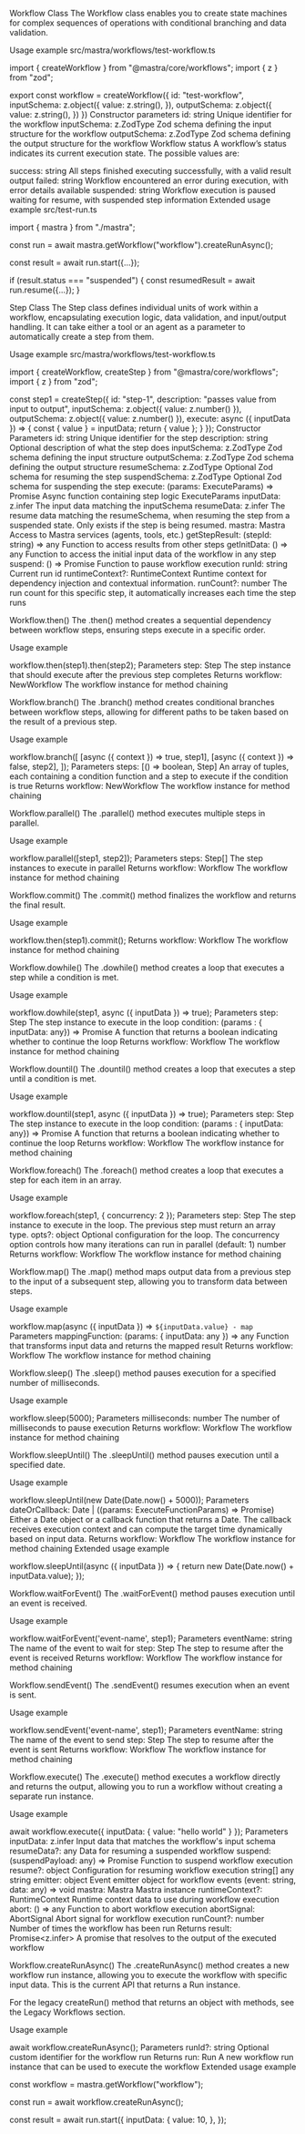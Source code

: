 Workflow Class
The Workflow class enables you to create state machines for complex sequences of operations with conditional branching and data validation.

Usage example
src/mastra/workflows/test-workflow.ts

import { createWorkflow } from "@mastra/core/workflows";
import { z } from "zod";
 
export const workflow = createWorkflow({
  id: "test-workflow",
  inputSchema: z.object({
    value: z.string(),
  }),
  outputSchema: z.object({
    value: z.string(),
  })
})
Constructor parameters
id:
string
Unique identifier for the workflow
inputSchema:
z.ZodType<any>
Zod schema defining the input structure for the workflow
outputSchema:
z.ZodType<any>
Zod schema defining the output structure for the workflow
Workflow status
A workflow’s status indicates its current execution state. The possible values are:

success:
string
All steps finished executing successfully, with a valid result output
failed:
string
Workflow encountered an error during execution, with error details available
suspended:
string
Workflow execution is paused waiting for resume, with suspended step information
Extended usage example
src/test-run.ts

import { mastra } from "./mastra";
 
const run = await mastra.getWorkflow("workflow").createRunAsync();
 
const result = await run.start({...});
 
if (result.status === "suspended") {
  const resumedResult = await run.resume({...});
}

Step Class
The Step class defines individual units of work within a workflow, encapsulating execution logic, data validation, and input/output handling. It can take either a tool or an agent as a parameter to automatically create a step from them.

Usage example
src/mastra/workflows/test-workflow.ts

import { createWorkflow, createStep } from "@mastra/core/workflows";
import { z } from "zod";
 
const step1 = createStep({
  id: "step-1",
  description: "passes value from input to output",
  inputSchema: z.object({
    value: z.number()
  }),
  outputSchema: z.object({
    value: z.number()
  }),
  execute: async ({ inputData }) => {
    const { value } = inputData;
    return {
      value
    };
  }
});
Constructor Parameters
id:
string
Unique identifier for the step
description:
string
Optional description of what the step does
inputSchema:
z.ZodType<any>
Zod schema defining the input structure
outputSchema:
z.ZodType<any>
Zod schema defining the output structure
resumeSchema:
z.ZodType<any>
Optional Zod schema for resuming the step
suspendSchema:
z.ZodType<any>
Optional Zod schema for suspending the step
execute:
(params: ExecuteParams) => Promise<any>
Async function containing step logic
ExecuteParams
inputData:
z.infer<TStepInput>
The input data matching the inputSchema
resumeData:
z.infer<TResumeSchema>
The resume data matching the resumeSchema, when resuming the step from a suspended state. Only exists if the step is being resumed.
mastra:
Mastra
Access to Mastra services (agents, tools, etc.)
getStepResult:
(stepId: string) => any
Function to access results from other steps
getInitData:
() => any
Function to access the initial input data of the workflow in any step
suspend:
() => Promise<void>
Function to pause workflow execution
runId:
string
Current run id
runtimeContext?:
RuntimeContext
Runtime context for dependency injection and contextual information.
runCount?:
number
The run count for this specific step, it automatically increases each time the step runs

Workflow.then()
The .then() method creates a sequential dependency between workflow steps, ensuring steps execute in a specific order.

Usage example

workflow.then(step1).then(step2);
Parameters
step:
Step
The step instance that should execute after the previous step completes
Returns
workflow:
NewWorkflow
The workflow instance for method chaining

Workflow.branch()
The .branch() method creates conditional branches between workflow steps, allowing for different paths to be taken based on the result of a previous step.

Usage example

workflow.branch([
  [async ({ context }) => true, step1],
  [async ({ context }) => false, step2],
]);
Parameters
steps:
[() => boolean, Step]
An array of tuples, each containing a condition function and a step to execute if the condition is true
Returns
workflow:
NewWorkflow
The workflow instance for method chaining

Workflow.parallel()
The .parallel() method executes multiple steps in parallel.

Usage example

workflow.parallel([step1, step2]);
Parameters
steps:
Step[]
The step instances to execute in parallel
Returns
workflow:
Workflow
The workflow instance for method chaining

Workflow.commit()
The .commit() method finalizes the workflow and returns the final result.

Usage example

workflow.then(step1).commit();
Returns
workflow:
Workflow
The workflow instance for method chaining

Workflow.dowhile()
The .dowhile() method creates a loop that executes a step while a condition is met.

Usage example

workflow.dowhile(step1, async ({ inputData }) => true);
Parameters
step:
Step
The step instance to execute in the loop
condition:
(params : { inputData: any}) => Promise<boolean>
A function that returns a boolean indicating whether to continue the loop
Returns
workflow:
Workflow
The workflow instance for method chaining

Workflow.dountil()
The .dountil() method creates a loop that executes a step until a condition is met.

Usage example

workflow.dountil(step1, async ({ inputData }) => true);
Parameters
step:
Step
The step instance to execute in the loop
condition:
(params : { inputData: any}) => Promise<boolean>
A function that returns a boolean indicating whether to continue the loop
Returns
workflow:
Workflow
The workflow instance for method chaining

Workflow.foreach()
The .foreach() method creates a loop that executes a step for each item in an array.

Usage example

workflow.foreach(step1, { concurrency: 2 });
Parameters
step:
Step
The step instance to execute in the loop. The previous step must return an array type.
opts?:
object
Optional configuration for the loop. The concurrency option controls how many iterations can run in parallel (default: 1)
number
Returns
workflow:
Workflow
The workflow instance for method chaining

Workflow.map()
The .map() method maps output data from a previous step to the input of a subsequent step, allowing you to transform data between steps.

Usage example

workflow.map(async ({ inputData }) => `${inputData.value} - map`
Parameters
mappingFunction:
(params: { inputData: any }) => any
Function that transforms input data and returns the mapped result
Returns
workflow:
Workflow
The workflow instance for method chaining

Workflow.sleep()
The .sleep() method pauses execution for a specified number of milliseconds.

Usage example

workflow.sleep(5000);
Parameters
milliseconds:
number
The number of milliseconds to pause execution
Returns
workflow:
Workflow
The workflow instance for method chaining

Workflow.sleepUntil()
The .sleepUntil() method pauses execution until a specified date.

Usage example

workflow.sleepUntil(new Date(Date.now() + 5000));
Parameters
dateOrCallback:
Date | ((params: ExecuteFunctionParams) => Promise<Date>)
Either a Date object or a callback function that returns a Date. The callback receives execution context and can compute the target time dynamically based on input data.
Returns
workflow:
Workflow
The workflow instance for method chaining
Extended usage example

workflow.sleepUntil(async ({ inputData }) => {
  return new Date(Date.now() + inputData.value);
});

Workflow.waitForEvent()
The .waitForEvent() method pauses execution until an event is received.

Usage example

workflow.waitForEvent('event-name', step1);
Parameters
eventName:
string
The name of the event to wait for
step:
Step
The step to resume after the event is received
Returns
workflow:
Workflow
The workflow instance for method chaining

Workflow.sendEvent()
The .sendEvent() resumes execution when an event is sent.

Usage example

workflow.sendEvent('event-name', step1);
Parameters
eventName:
string
The name of the event to send
step:
Step
The step to resume after the event is sent
Returns
workflow:
Workflow
The workflow instance for method chaining

Workflow.execute()
The .execute() method executes a workflow directly and returns the output, allowing you to run a workflow without creating a separate run instance.

Usage example

await workflow.execute({
  inputData: {
    value: "hello world"
  }
});
Parameters
inputData:
z.infer<TInput>
Input data that matches the workflow's input schema
resumeData?:
any
Data for resuming a suspended workflow
suspend:
(suspendPayload: any) => Promise<any>
Function to suspend workflow execution
resume?:
object
Configuration for resuming workflow execution
string[]
any
string
emitter:
object
Event emitter object for workflow events
(event: string, data: any) => void
mastra:
Mastra
Mastra instance
runtimeContext?:
RuntimeContext
Runtime context data to use during workflow execution
abort:
() => any
Function to abort workflow execution
abortSignal:
AbortSignal
Abort signal for workflow execution
runCount?:
number
Number of times the workflow has been run
Returns
result:
Promise<z.infer<TOutput>>
A promise that resolves to the output of the executed workflow

Workflow.createRunAsync()
The .createRunAsync() method creates a new workflow run instance, allowing you to execute the workflow with specific input data. This is the current API that returns a Run instance.

For the legacy createRun() method that returns an object with methods, see the Legacy Workflows section.

Usage example

await workflow.createRunAsync();
Parameters
runId?:
string
Optional custom identifier for the workflow run
Returns
run:
Run
A new workflow run instance that can be used to execute the workflow
Extended usage example

const workflow = mastra.getWorkflow("workflow");
 
const run = await workflow.createRunAsync();
 
const result = await run.start({
  inputData: {
    value: 10,
  },
});